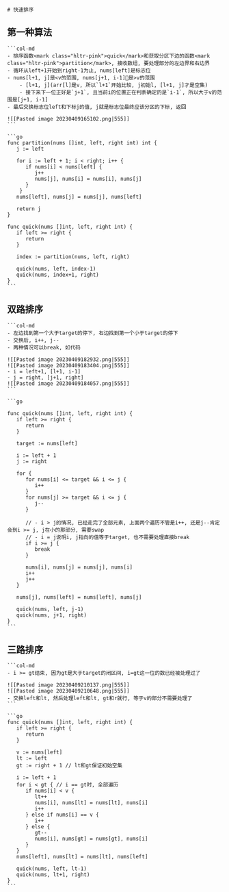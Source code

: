 	# 快速排序

## 第一种算法
````col
```col-md
- 排序函数<mark class="hltr-pink">quick</mark>和获取分区下边的函数<mark class="hltr-pink">partition</mark>, 接收数组, 要处理部分的左边界和右边界
- 循环从left+1开始到right-1为止, nums[left]是标志位
- nums[l+1, j]是<v的范围, nums[j+1, i-1]是>v的范围
	- [l+1, j](arr[l]是v, 所以`l+1`开始比较, j初始l, [l+1, j]才是空集)
	- 接下来下一位正好是`j+1`, 且当前i的位置正在判断确定的是`i-1`, 所以大于v的范围是[j+1, i-1]
- 最后交换标志位left和下标j的值, j就是标志位最终应该分区的下标, 返回

![[Pasted image 20230409165102.png|555]]
```

```go
func partition(nums []int, left, right int) int {  
   j := left  
  
   for i := left + 1; i < right; i++ {  
      if nums[i] < nums[left] {  
         j++  
         nums[j], nums[i] = nums[i], nums[j]  
      }   
	}  
   nums[left], nums[j] = nums[j], nums[left]  
  
   return j  
}  
  
func quick(nums []int, left, right int) {  
   if left >= right {  
      return  
   }  
  
   index := partition(nums, left, right)  
  
   quick(nums, left, index-1)  
   quick(nums, index+1, right)  
}
```

````
## 双路排序
````col
```col-md
- 左边找到第一个大于target的停下, 右边找到第一个小于target的停下
- 交换后, i++, j--
- 两种情况可以break, 如代码

![[Pasted image 20230409182932.png|555]]
![[Pasted image 20230409183404.png|555]]
- i = left+1, [l+1, i-1]
- j = right, [j+1, right]
![[Pasted image 20230409184057.png|555]]
```

```go
  
func quick(nums []int, left, right int) {  
   if left >= right {  
      return  
   }  
  
   target := nums[left]  
  
   i := left + 1  
   j := right  
  
   for {  
      for nums[i] <= target && i <= j {  
         i++  
      }  
      for nums[j] >= target && i <= j {  
         j--  
      }  
  
      // - i > j的情况, 已经走完了全部元素, 上面两个遍历不管是i++, 还是j--肯定会到i >= j, j在小的那部分, 需要swap  
      // - i = j说明i, j指向的值等于target, 也不需要处理直接break  
      if i >= j {  
         break  
      }  
  
      nums[i], nums[j] = nums[j], nums[i]  
      i++  
      j++  
   }  
  
   nums[j], nums[left] = nums[left], nums[j]  
  
   quick(nums, left, j-1)  
   quick(nums, j+1, right)  
}
```
````
## 三路排序
````col
```col-md
- i >= gt结束, 因为gt是大于target的闭区间, i=gt这一位的数已经被处理过了

![[Pasted image 20230409210137.png|555]]
![[Pasted image 20230409210648.png|555]]
- 交换left和lt, 然后处理left和lt, gt和r就行, 等于v的部分不需要处理了
```

```go
func quick(nums []int, left, right int) {  
   if left >= right {  
      return  
   }  
  
   v := nums[left]  
   lt := left  
   gt := right + 1 // lt和gt保证初始空集  
  
   i := left + 1  
   for i < gt { // i == gt时, 全部遍历  
      if nums[i] < v {  
         lt++  
         nums[i], nums[lt] = nums[lt], nums[i]  
         i++  
      } else if nums[i] == v {  
         i++  
      } else {  
         gt--  
         nums[i], nums[gt] = nums[gt], nums[i]  
      }  
   }  
   nums[left], nums[lt] = nums[lt], nums[left]  
  
   quick(nums, left, lt-1)  
   quick(nums, lt+1, right)  
}
```
````
